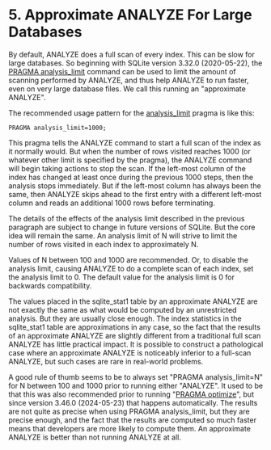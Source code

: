 # 5\. Approximate ANALYZE For Large Databases


By default, ANALYZE does a full scan of every index. This can be slow for
large databases. So beginning with SQLite version 3\.32\.0 (2020\-05\-22\), the
[PRAGMA analysis\_limit](pragma.html#pragma_analysis_limit) command can be used to limit the amount of
scanning performed by ANALYZE, and thus help ANALYZE to run faster,
even on very large database files. We call this running an
"approximate ANALYZE".



The recommended usage pattern for the [analysis\_limit](pragma.html#pragma_analysis_limit) pragma is
like this:




```
PRAGMA analysis_limit=1000;

```

This pragma tells the ANALYZE command to start a full scan
of the index as it normally would. But when the number of rows visited
reaches 1000 (or whatever other limit is specified by the pragma), the
ANALYZE command will begin taking actions to stop the scan. If
the left\-most column of the index has changed at least once during the
previous 1000 steps, then the analysis stops immediately. But if the
left\-most column has always been the same, then ANALYZE skips ahead to
the first entry with a different left\-most column and reads an additional
1000 rows before terminating.



The details of the effects of the analysis limit described in the previous
paragraph are subject to change in future versions of SQLite. But the
core idea will remain the same. An analysis limit of N will strive to
limit the number of rows visited in each index to approximately N.



Values of N between 100 and 1000 are recommended.
Or, to disable the analysis limit, causing ANALYZE to do a
complete scan of each index, set the analysis limit to 0\. The default
value for the analysis limit is 0 for backwards compatibility.



The values placed in the sqlite\_stat1 table by an approximate ANALYZE
are not exactly the same as what would be computed by an unrestricted 
analysis. But they are usually close enough. The index statistics in
the sqlite\_stat1 table are approximations in any case, so the fact that
the results of an approximate ANALYZE are slightly different from
a traditional full scan ANALYZE has little practical impact. It is
possible to construct a pathological case where an approximate ANALYZE
is noticeably inferior to a full\-scan ANALYZE, but such cases are rare in
real\-world problems.



A good rule of thumb seems to be to always set "PRAGMA analysis\_limit\=N"
for N between 100 and 1000 prior to running either "ANALYZE". It used
to be that this was also recommended prior to running
"[PRAGMA optimize](pragma.html#pragma_optimize)", but since version 3\.46\.0 (2024\-05\-23\) that
happens automatically. The results are not quite as precise when using
PRAGMA analysis\_limit, but they are precise enough, and the fact that
the results are computed so much faster means that developers are more
likely to compute them. An approximate ANALYZE is better than not
running ANALYZE at all.



